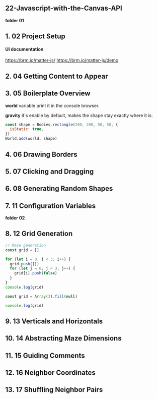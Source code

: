 ## 22-Javascript-with-the-Canvas-API

**folder 01**

## 1. 02 Project Setup

#### UI documentation

https://brm.io/matter-js/
https://brm.io/matter-js/demo

## 2. 04 Getting Content to Appear

## 3. 05 Boilerplate Overview

**world** variable print it in the console browser.

**gravity** it's enable by default, makes the shape stay exactly where it is.

```javascript
const shape = Bodies.rectangle(200, 200, 50, 50, {
  isStatic: true,
})
World.add(world, shape)
```

## 4. 06 Drawing Borders

## 5. 07 Clicking and Dragging

## 6. 08 Generating Random Shapes

## 7. 11 Configuration Variables

**folder 02**

## 8. 12 Grid Generation

```javascript
// Maze generation
const grid = []

for (let i = 0; i < 3; i++) {
  grid.push([])
  for (let j = 0; j < 3; j++) {
    grid[i].push(false)
  }
}
console.log(grid)
```

```javascript
const grid = Array(3).fill(null)

console.log(grid)
```

## 9. 13 Verticals and Horizontals

## 10. 14 Abstracting Maze Dimensions

## 11. 15 Guiding Comments

## 12. 16 Neighbor Coordinates

## 13. 17 Shuffling Neighbor Pairs
